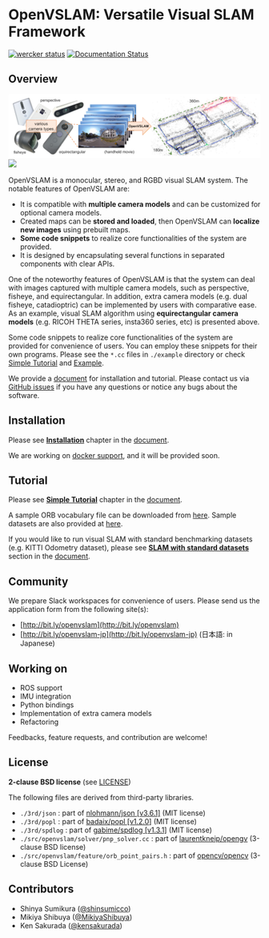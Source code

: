 # OpenVSLAM: Versatile Visual SLAM Framework
[![wercker status](https://app.wercker.com/status/32ca116794463d9db5fb4aa522d5dbc5/s/ "wercker status")](https://app.wercker.com/project/byKey/32ca116794463d9db5fb4aa522d5dbc5)
[![Documentation Status](https://readthedocs.org/projects/openvslam/badge/?version=master)](https://openvslam.readthedocs.io/en/master/?badge=master)

## Overview

<img src="./docs/img/teaser.png" width="640px">

<img src="https://raw.githubusercontent.com/wiki/xdspacelab/openvslam/media/tracking.gif" width="640px">

OpenVSLAM is a monocular, stereo, and RGBD visual SLAM system.
The notable features of OpenVSLAM are:

- It is compatible with **multiple camera models** and can be customized for optional camera models.
- Created maps can be **stored and loaded**, then OpenVSLAM can **localize new images** using prebuilt maps.
- **Some code snippets** to realize core functionalities of the system are provided.
- It is designed by encapsulating several functions in separated components with clear APIs.

One of the noteworthy features of OpenVSLAM is that the system can deal with images captured with multiple camera models, such as perspective, fisheye, and equirectangular.
In addition, extra camera models (e.g. dual fisheye, catadioptric) can be implemented by users with comparative ease.
As an example, visual SLAM algorithm using **equirectangular camera models** (e.g. RICOH THETA series, insta360 series, etc) is presented above.

Some code snippets to realize core functionalities of the system are provided for convenience of users.
You can employ these snippets for their own programs.
Please see the `*.cc` files in `./example` directory or check [Simple Tutorial](https://openvslam.readthedocs.io/en/master/simple_tutorial.html) and [Example](https://openvslam.readthedocs.io/en/master/example.html).

We provide a [document](https://openvslam.readthedocs.io/) for installation and tutorial.
Please contact us via [GitHub issues](https://github.com/xdspacelab/openvslam/issues) if you have any questions or notice any bugs about the software.

## Installation

Please see [**Installation**](https://openvslam.readthedocs.io/en/master/installation.html) chapter in the [document](https://openvslam.readthedocs.io/).

We are working on [docker support](https://github.com/xdspacelab/openvslam/tree/docker-support), and it will be provided soon.

## Tutorial

Please see [**Simple Tutorial**](https://openvslam.readthedocs.io/en/master/simple_tutorial.html) chapter in the [document](https://openvslam.readthedocs.io/).

A sample ORB vocabulary file can be downloaded from [here](https://drive.google.com/open?id=1wUPb328th8bUqhOk-i8xllt5mgRW4n84).
Sample datasets are also provided at [here](https://drive.google.com/open?id=1A_gq8LYuENePhNHsuscLZQPhbJJwzAq4).

If you would like to run visual SLAM with standard benchmarking datasets (e.g. KITTI Odometry dataset), please see [**SLAM with standard datasets**](https://openvslam.readthedocs.io/en/master/example.html#slam-with-standard-datasets) section in the [document](https://openvslam.readthedocs.io/).

## Community

We prepare Slack workspaces for convenience of users.
Please send us the application form from the following site(s):

- [http://bit.ly/openvslam](http://bit.ly/openvslam)
- [http://bit.ly/openvslam-jp](http://bit.ly/openvslam-jp) (日本語: in Japanese)

## Working on

- ROS support
- IMU integration
- Python bindings
- Implementation of extra camera models
- Refactoring

Feedbacks, feature requests, and contribution are welcome!

## License

**2-clause BSD license** (see [LICENSE](./LICENSE))

The following files are derived from third-party libraries.

- `./3rd/json` : part of [nlohmann/json \[v3.6.1\]](https://github.com/nlohmann/json) (MIT license)
- `./3rd/popl` : part of [badaix/popl \[v1.2.0\]](https://github.com/badaix/popl) (MIT license)
- `./3rd/spdlog` : part of [gabime/spdlog \[v1.3.1\]](https://github.com/gabime/spdlog) (MIT license)
- `./src/openvslam/solver/pnp_solver.cc` : part of [laurentkneip/opengv](https://github.com/laurentkneip/opengv) (3-clause BSD license)
- `./src/openvslam/feature/orb_point_pairs.h` : part of [opencv/opencv](https://github.com/opencv/opencv) (3-clause BSD License)

## Contributors

- Shinya Sumikura ([@shinsumicco](https://github.com/shinsumicco))
- Mikiya Shibuya ([@MikiyaShibuya](https://github.com/MikiyaShibuya))
- Ken Sakurada ([@kensakurada](https://github.com/kensakurada))
